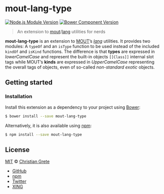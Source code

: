 # mout-lang-type

[![Node.js Module Version](https://img.shields.io/npm/v/mout-lang-type.svg)](https://www.npmjs.com/package/mout-lang-type)
[![Bower Component Version](https://img.shields.io/bower/v/mout-lang-type.svg)](http://bower.io/search/?q=mout-lang-type)

> An extension to [mout](http://moutjs.com)/[lang](http://moutjs.com/docs/latest/lang.html) utilities for nerds

__mout-lang-type__ is an extension to [MOUT](http://moutjs.com)’s _[lang](http://moutjs.com/docs/latest/lang.html)_ utilities. It provides two modules: A `typeOf` and an `isType` function to be used instead of the included `kindOf` and `isKind` functions. The difference is that __types__ are expressed in _lowerCamelCase_ and represent the built-in objects `[[Class]]` internal slot tags while MOUT’s __kinds__ are expressed in _UpperCamelCase_ representing the overall tags of objects, even of so-called _non-standard exotic_ objects.

## Getting started

### Installation
Install this extension as a dependency to your project using [Bower](http://bower.io):
```sh
$ bower install --save mout-lang-type
```
Alternatively, it is also available using [npm](https://www.npmjs.org):
```sh
$ npm install --save mout-lang-type
```

## License

[MIT](LICENSE.md) © [Christian Grete](https://christiangrete.com)
- [GitHub](https://github.com/ChristianGrete)
- [npm](https://www.npmjs.com/~christiangrete)
- [Twitter](https://twitter.com/ChristianGrete)
- [XING](https://www.xing.com/profile/Christian_Grete2)